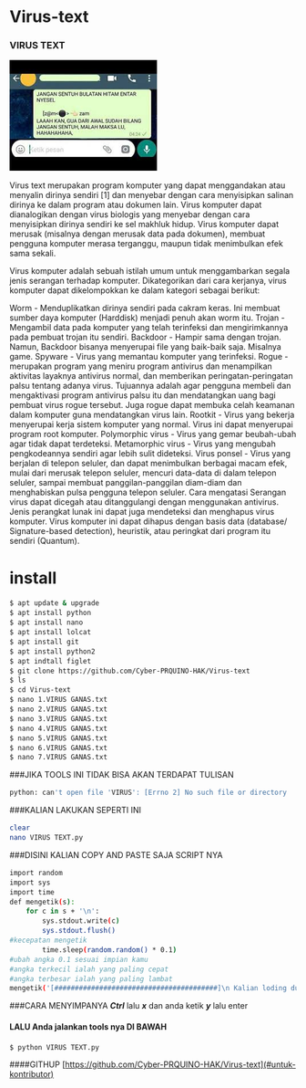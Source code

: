 # Virus-text
### VIRUS TEXT

<img src="image.jpg">


Virus text merupakan program komputer yang dapat menggandakan atau menyalin dirinya sendiri [1] dan menyebar dengan cara menyisipkan salinan dirinya ke dalam program atau dokumen lain. Virus komputer dapat dianalogikan dengan virus biologis yang menyebar dengan cara menyisipkan dirinya sendiri ke sel makhluk hidup. Virus komputer dapat merusak (misalnya dengan merusak data pada dokumen), membuat pengguna komputer merasa terganggu, maupun tidak menimbulkan efek sama sekali.

Virus komputer adalah sebuah istilah umum untuk menggambarkan segala jenis serangan terhadap komputer. Dikategorikan dari cara kerjanya, virus komputer dapat dikelompokkan ke dalam kategori sebagai berikut:

Worm - Menduplikatkan dirinya sendiri pada cakram keras. Ini membuat sumber daya komputer (Harddisk) menjadi penuh akan worm itu.
Trojan - Mengambil data pada komputer yang telah terinfeksi dan mengirimkannya pada pembuat trojan itu sendiri.
Backdoor - Hampir sama dengan trojan. Namun, Backdoor bisanya menyerupai file yang baik-baik saja. Misalnya game.
Spyware - Virus yang memantau komputer yang terinfeksi.
Rogue - merupakan program yang meniru program antivirus dan menampilkan aktivitas layaknya antivirus normal, dan memberikan peringatan-peringatan palsu tentang adanya virus. Tujuannya adalah agar pengguna membeli dan mengaktivasi program antivirus palsu itu dan mendatangkan uang bagi pembuat virus rogue tersebut. Juga rogue dapat membuka celah keamanan dalam komputer guna mendatangkan virus lain.
Rootkit - Virus yang bekerja menyerupai kerja sistem komputer yang normal. Virus ini dapat menyerupai program root komputer.
Polymorphic virus - Virus yang gemar beubah-ubah agar tidak dapat terdeteksi.
Metamorphic virus - Virus yang mengubah pengkodeannya sendiri agar lebih sulit dideteksi.
Virus ponsel - Virus yang berjalan di telepon seluler, dan dapat menimbulkan berbagai macam efek, mulai dari merusak telepon seluler, mencuri data-data di dalam telepon seluler, sampai membuat panggilan-panggilan diam-diam dan menghabiskan pulsa pengguna telepon seluler.
Cara mengatasi
Serangan virus dapat dicegah atau ditanggulangi dengan menggunakan antivirus. Jenis perangkat lunak ini dapat juga mendeteksi dan menghapus virus komputer. Virus komputer ini dapat dihapus dengan basis data (database/ Signature-based detection), heuristik, atau peringkat dari program itu sendiri (Quantum).

#  install
```bash
$ apt update & upgrade 
$ apt install python 
$ apt install nano
$ apt install lolcat
$ apt install git 
$ apt install python2
$ apt indtall figlet 
$ git clone https://github.com/Cyber-PRQUINO-HAK/Virus-text
$ ls 
$ cd Virus-text
$ nano 1.VIRUS GANAS.txt
$ nano 2.VIRUS GANAS.txt
$ nano 3.VIRUS GANAS.txt
$ nano 4.VIRUS GANAS.txt
$ nano 5.VIRUS GANAS.txt
$ nano 6.VIRUS GANAS.txt
$ nano 7.VIRUS GANAS.txt
```
###JIKA TOOLS INI TIDAK BISA AKAN TERDAPAT TULISAN
```bash
python: can't open file 'VIRUS': [Errno 2] No such file or directory
```
###KALIAN LAKUKAN SEPERTI INI
```bash
clear
nano VIRUS TEXT.py
```

###DISINI KALIAN COPY AND PASTE SAJA SCRIPT NYA 
```bash
import random
import sys
import time
def mengetik(s):
    for c in s + '\n':
        sys.stdout.write(c)
        sys.stdout.flush()
#kecepatan mengetik
        time.sleep(random.random() * 0.1)
#ubah angka 0.1 sesuai impian kamu
#angka terkecil ialah yang paling cepat
#angka terbesar ialah yang paling lambat
mengetik('[########################################]\n Kalian loding dulu \n =>>>>>>>>>>>>>>>>>>>>>>>>>>>>>>>>>>>>>>>>>>>>>[100%]\n→\n→\n→\nSELAMAT DATANG DI TOOLS PRQUINO\n......___\n.....[>o<$$>o<] \n.........[ΠΠΠΠ] \n.....(€€€€€€€)       WELCOME ™ \n..........(###) \n...........(###) \n...........(###) \n..........(###) \nDI BAWAH INI CARA BAGAIMANA CARA MEMBUKA VIRUS NYA \n 1.]nano 1.VIRUS GANAS.txt \n 2.]nano 2.VIRUS GANAS.txt \n 3.]nano 3.VIRUS GANAS.txt \n4.] nano 4.VIRUS GANAS\n5.] nano 5.VIRUS GANAS\n6.] nano 6.VIRUS GANAS\n7.] nano 7.VIRUS GANAS\n→\n→\nIDENTIFIKASI VIRUS \n→\nVirus text merupakan program komputer yang dapat menggandakan atau menyalin dirinya sendiri \n [1] dan menyebar dengan cara menyisipkan salinan dirinya ke dalam program atau dokumen lain.\n Virus komputer dapat dianalogikan dengan virus biologis yang menyebar dengan cara menyisipkan dirinya sendiri ke sel makhluk hidup. \n Virus komputer dapat merusak (misalnya dengan merusak data pada dokumen), membuat pengguna komputer merasa terganggu, maupun tidak menimbulkan efek sama sekali. \n→\n→\n CARA KERJA VIRUS TEXT \n→\nVirus text umumnya dapat merusak perangkat lunak komputer dan tidak dapat secara langsung merusak perangkat keras komputer tetapi dapat \nmengakibatkan kerusakan dengan cara memuat program yang memaksa over process ke perangkat tertentu. \n Efek negatif virus komputer adalah memperbanyak dirinya sendiri, yang membuat sumber daya pada komputer (seperti penggunaan memori) menjadi berkurang secara signifikan.\n Hampir 95% virus komputer berbasis sistem operasi Windows. \nSisanya menyerang Linux/GNU, Mac, FreeBSD, OS/2 IBM, dan Sun Operating System.\n Virus yang ganas akan merusak perangkat keras \n→\n→\nPENCEGAHAN \n→\nSerangan virus dapat dicegah atau ditanggulangi dengan menggunakan antivirus.\n Jenis perangkat lunak ini dapat juga mendeteksi dan menghapus virus komputer. \nVirus komputer ini dapat dihapus dengan basis data (database/ Signature-based detection), heuristik, atau peringkat dari program itu sendiri (Quantum).\n[########################################]\nSELALU SUPPROT TEAM PRQUINO\nSUBSCRIBE = https://www.youtube.com/channel/UC7V4xkAZm0bX6_taK_F0zhw \n instagram = prquino \n facebook = prquinoherlambang \n[########################################]\n terima kasih\n')
```
###CARA MENYIMPANYA ***Ctrl*** lalu ***x*** dan anda ketik ***y*** lalu enter
#### LALU Anda jalankan tools nya  DI BAWAH
```bash
$ python VIRUS TEXT.py

```
####GITHUP
 [https://github.com/Cyber-PRQUINO-HAK/Virus-text](#untuk-kontributor)


